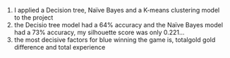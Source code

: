 1. I applied a Decision tree, Naïve Bayes and a K-means clustering model to the project
2. the Decisio tree model had a 64% accuracy and the Naïve Bayes model had a 73% accuracy, my silhouette score was only 0.221...
3. the most decisive factors for blue winning the game is, totalgold gold difference and total experience
